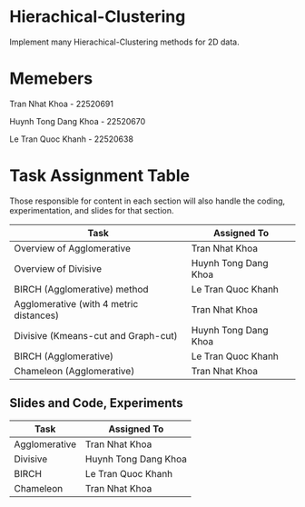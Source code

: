 # Hierachical-Clustering
Implement many Hierachical-Clustering methods for 2D data.

# Memebers
Tran Nhat Khoa - 22520691

Huynh Tong Dang Khoa - 22520670

Le Tran Quoc Khanh - 22520638

# Task Assignment Table
Those responsible for content in each section will also handle the coding, experimentation, and slides for that section.

| Task                         | Assigned To                     |
|------------------------------|---------------------------------|
| Overview of Agglomerative    | Tran Nhat Khoa                 |
| Overview of Divisive         | Huynh Tong Dang Khoa           |
| BIRCH (Agglomerative) method | Le Tran Quoc Khanh             |
| Agglomerative (with 4 metric distances) | Tran Nhat Khoa        |
| Divisive (Kmeans-cut and Graph-cut) | Huynh Tong Dang Khoa    |
| BIRCH (Agglomerative)       | Le Tran Quoc Khanh             |
| Chameleon (Agglomerative)   | Tran Nhat Khoa                 |

## Slides and Code, Experiments
| Task                         | Assigned To                     |
|------------------------------|---------------------------------|
| Agglomerative                | Tran Nhat Khoa                 |
| Divisive                     | Huynh Tong Dang Khoa           |
| BIRCH                        | Le Tran Quoc Khanh             |
| Chameleon                    | Tran Nhat Khoa                 |
